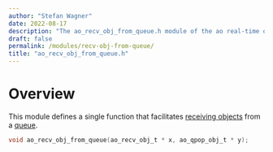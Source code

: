 ```yaml
---
author: "Stefan Wagner"
date: 2022-08-17
description: "The ao_recv_obj_from_queue.h module of the ao real-time operating system."
draft: false
permalink: /modules/recv-obj-from-queue/
title: "ao_recv_obj_from_queue.h"
---
```


# Overview

This module defines a single function that facilitates [receiving objects](recv-obj.md) from a [queue](queue4obj.md).

```c
void ao_recv_obj_from_queue(ao_recv_obj_t * x, ao_qpop_obj_t * y);
```
